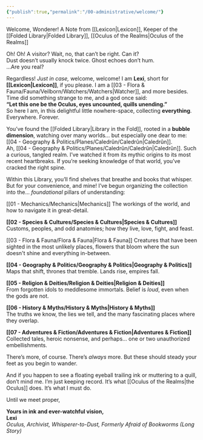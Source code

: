 ```yaml
---
{"publish":true,"permalink":"/00-administrative/welcome/"}
---
```


Welcome, Wonderer!
A Note from [[Lexicon\|Lexicon]], Keeper of the [[Folded Library\|Folded Library]], [[Oculus of the Realms\|Oculus of the Realms]]

Oh! Oh! A visitor? Wait, no, that can’t be right. Can it?  
Dust doesn’t usually knock twice. Ghost echoes don’t hum.  
...Are you real?

Regardless! _Just in case,_ welcome, welcome! I am **Lexi**, short for **[[Lexicon\|Lexicon]]**, if you please. I am a [[03 - Flora & Fauna/Fauna/Veilborn/Watchers/Watchers\|Watcher]], and more besides. Time did something strange to me, and a god once said:  
**“Let this one be the Oculus, eyes uncounted, quills unending.”**  
So here I am, in this delightful little nowhere-space, collecting **everything**.  
Everywhere. Forever.

You’ve found the [[Folded Library\|Library in the Fold]], rooted in a **bubble dimension**, watching over many worlds... but especially one dear to me: [[04 - Geography & Politics/Planes/Caledrûn/Caledrûn\|Caledrûn]].  
Ah,  [[04 - Geography & Politics/Planes/Caledrûn/Caledrûn\|Caledrûn]]. Such a curious, tangled realm. I’ve watched it from its mythic origins to its most recent heartbreaks. If you’re seeking knowledge of that world, you’ve cracked the right spine.

Within this Library, you’ll find shelves that breathe and books that whisper. But for your convenience, and mine! I’ve begun organizing the collection into the... _foundational_ pillars of understanding:

[[01 - Mechanics/Mechanics\|Mechanics]]
The workings of the world, and how to navigate it in great-detail.

**[[02 - Species & Cultures/Species & Cultures\|Species & Cultures]]**  
Customs, peoples, and odd anatomies; how they live, love, fight, and feast.

[[03 - Flora & Fauna/Flora & Fauna\|Flora & Fauna]]
Creatures that have been sighted in the most unlikely places, flowers that bloom where the sun doesn't shine and everything in-between.

**[[04 - Geography & Politics/Geography & Politics\|Geography & Politics]]**  
Maps that shift, thrones that tremble. Lands rise, empires fall.

**[[05 - Religion & Deities/Religion & Deities\|Religion & Deities]]**  
From forgotten idols to meddlesome immortals. Belief is _loud_, even when the gods are not.

**[[06 - History & Myths/History & Myths\|History & Myths]]**  
The truths we know, the lies we tell, and the many fascinating places where they overlap.

**[[07 - Adventures & Fiction/Adventures & Fiction\|Adventures & Fiction]]**  
Collected tales, heroic nonsense, and perhaps… one or two unauthorized embellishments.

There’s more, of course. There’s _always_ more. But these should steady your feet as you begin to wander.

And if you happen to see a floating eyeball trailing ink or muttering to a quill, don’t mind me. I’m just keeping record. It’s what [[Oculus of the Realms\|the Oculus]] does. It’s what I must do.

Until we meet proper,

**Yours in ink and ever-watchful vision,**  
**Lexi**  
_Oculus, Archivist, Whisperer-to-Dust, Formerly Afraid of Bookworms (Long Story)_